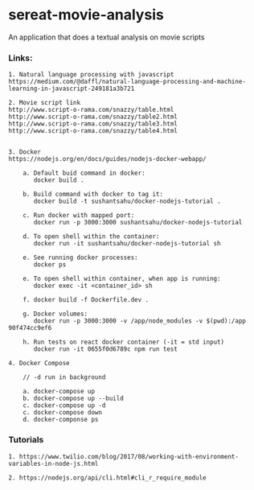 # sereat-movie-analysis

An application that does a textual analysis on movie scripts

### Links:

	1. Natural language processing with javascript
	https://medium.com/@daffl/natural-language-processing-and-machine-learning-in-javascript-249181a3b721

	2. Movie script link 
	http://www.script-o-rama.com/snazzy/table.html
	http://www.script-o-rama.com/snazzy/table2.html
	http://www.script-o-rama.com/snazzy/table3.html
	http://www.script-o-rama.com/snazzy/table4.html


	3. Docker
	https://nodejs.org/en/docs/guides/nodejs-docker-webapp/

		a. Default buid command in docker:
		   docker build .

		b. Build command with docker to tag it:
		   docker build -t sushantsahu/docker-nodejs-tutorial .

		c. Run docker with mapped port:
		   docker run -p 3000:3000 sushantsahu/docker-nodejs-tutorial

		d. To open shell within the container:
		   docker run -it sushantsahu/docker-nodejs-tutorial sh

		e. See running docker processes:
		   docker ps

		e. To open shell within container, when app is running:
		   docker exec -it <container_id> sh  

		f. docker build -f Dockerfile.dev .

		g. Docker volumes:
		   docker run -p 3000:3000 -v /app/node_modules -v $(pwd):/app 90f474cc9ef6

		h. Run tests on react docker container (-it = std input)
		   docker run -it 0655f0d6789c npm run test

	4. Docker Compose

		// -d run in background

		a. docker-compose up
		b. docker-compose up --build
		c. docker-compose up -d
		c. docker-compose down 
		d. docker-componse ps

### Tutorials

	1. https://www.twilio.com/blog/2017/08/working-with-environment-variables-in-node-js.html

	2. https://nodejs.org/api/cli.html#cli_r_require_module

